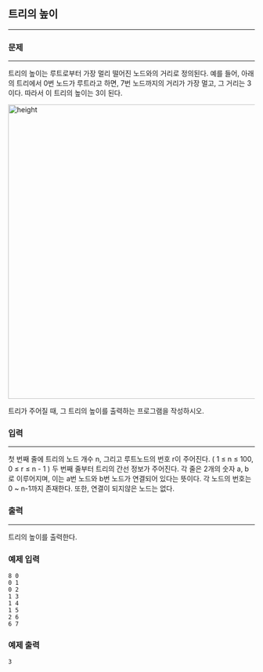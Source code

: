 ## 트리의 높이
***
### 문제
***
트리의 높이는 루트로부터 가장 멀리 떨어진 노드와의 거리로 정의된다. 예를 들어, 아래의 트리에서 0번 노드가 루트라고 하면, 7번 노드까지의 거리가 가장 멀고, 그 거리는 3이다. 따라서 이 트리의 높이는 3이 된다.

<img width="600" alt="height" src="https://user-images.githubusercontent.com/12872904/57237566-76939480-7062-11e9-961c-23db52ff216b.png">

트리가 주어질 때, 그 트리의 높이를 출력하는 프로그램을 작성하시오.


### 입력
***
첫 번째 줄에 트리의 노드 개수 n, 그리고 루트노드의 번호 r이 주어진다. ( 1 ≤ n ≤ 100, 0 ≤ r ≤ n - 1 ) 두 번째 줄부터 트리의 간선 정보가 주어진다. 각 줄은 2개의 숫자 a, b로 이루어지며, 이는 a번 노드와 b번 노드가 연결되어 있다는 뜻이다. 각 노드의 번호는 0 ~ n-1까지 존재한다. 또한, 연결이 되지않은 노드는 없다.  

### 출력
***
트리의 높이를 출력한다.

### 예제 입력
```
8 0
0 1
0 2
1 3
1 4
1 5
2 6
6 7
```
### 예제 출력
```
3
```